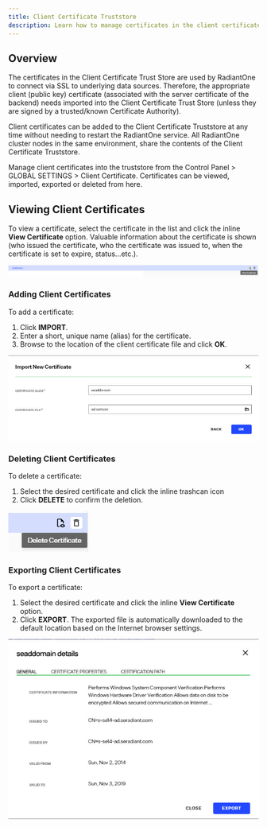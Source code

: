 ```yaml
---
title: Client Certificate Truststore
description: Learn how to manage certificates in the client certificate truststore.
---
```


## Overview

The certificates in the Client Certificate Trust Store are used by RadiantOne to connect via SSL to underlying data sources. Therefore, the appropriate client (public key) certificate (associated with the server certificate of the backend) needs imported into the Client Certificate Trust Store (unless they are signed by a trusted/known Certificate Authority).

Client certificates can be added to the Client Certificate Truststore at any time without needing to restart the RadiantOne service. All RadiantOne cluster nodes in the same environment, share the contents of the Client Certificate Truststore.

Manage client certificates into the truststore from the Control Panel > GLOBAL SETTINGS > Client Certificate. Certificates can be viewed, imported, exported or deleted from here.

## Viewing Client Certificates

To view a certificate, select the certificate in the list and click the inline **View Certificate** option. Valuable information about the certificate is shown (who issued the certificate, who the certificate was issued to, when the certificate is set to expire, status…etc.).

![View Certificate](Media/view-cert.jpg)

### Adding Client Certificates

To add a certificate:
1.	Click **IMPORT**.
2.	Enter a short, unique name (alias) for the certificate.
3.	Browse to the location of the client certificate file and click **OK**.

![Import Certificate](Media/import-cert.jpg)

### Deleting Client Certificates

To delete a certificate:

1.	Select the desired certificate and click the inline trashcan icon
2.	Click **DELETE** to confirm the deletion.

![Delete Certificate](Media/delete-cert.jpg)

### Exporting Client Certificates

To export a certificate:

1.	Select the desired certificate and click the inline **View Certificate** option.
2.	Click **EXPORT**. The exported file is automatically downloaded to the default location based on the Internet browser settings.

![View Certificate](Media/export-cert.jpg)
